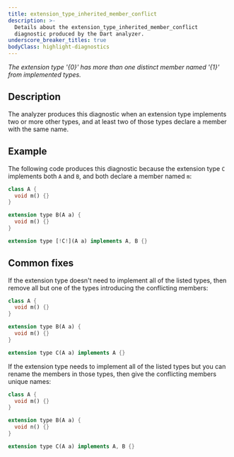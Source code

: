 ```yaml
---
title: extension_type_inherited_member_conflict
description: >-
  Details about the extension_type_inherited_member_conflict
  diagnostic produced by the Dart analyzer.
underscore_breaker_titles: true
bodyClass: highlight-diagnostics
---
```


_The extension type '{0}' has more than one distinct member named '{1}' from
implemented types._

## Description

The analyzer produces this diagnostic when an extension type implements
two or more other types, and at least two of those types declare a member
with the same name.

## Example

The following code produces this diagnostic because the extension type `C`
implements both `A` and `B`, and both declare a member named `m`:

```dart
class A {
  void m() {}
}

extension type B(A a) {
  void m() {}
}

extension type [!C!](A a) implements A, B {}
```

## Common fixes

If the extension type doesn't need to implement all of the listed types,
then remove all but one of the types introducing the conflicting members:

```dart
class A {
  void m() {}
}

extension type B(A a) {
  void m() {}
}

extension type C(A a) implements A {}
```

If the extension type needs to implement all of the listed types but you
can rename the members in those types, then give the conflicting members
unique names:

```dart
class A {
  void m() {}
}

extension type B(A a) {
  void n() {}
}

extension type C(A a) implements A, B {}
```

